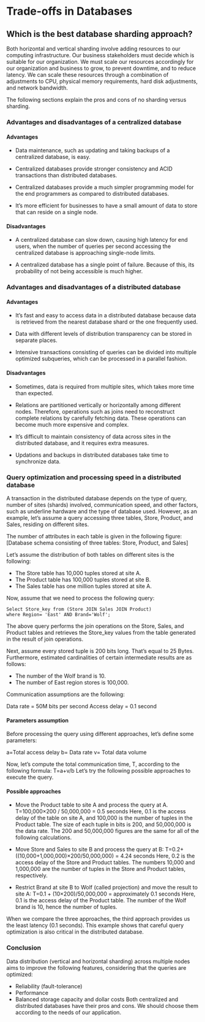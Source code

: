 # Trade-offs in Databases
## Which is the best database sharding approach?
Both horizontal and vertical sharding involve adding resources to our computing infrastructure. Our business stakeholders must decide which is suitable for our organization. We must scale our resources accordingly for our organization and business to grow, to prevent downtime, and to reduce latency. We can scale these resources through a combination of adjustments to CPU, physical memory requirements, hard disk adjustments, and network bandwidth.

The following sections explain the pros and cons of no sharding versus sharding.

### Advantages and disadvantages of a centralized database
#### Advantages
- Data maintenance, such as updating and taking backups of a centralized database, is easy.

- Centralized databases provide stronger consistency and ACID transactions than distributed databases.

- Centralized databases provide a much simpler programming model for the end programmers as compared to distributed databases.

- It’s more efficient for businesses to have a small amount of data to store that can reside on a single node.

#### Disadvantages
- A centralized database can slow down, causing high latency for end users, when the number of queries per second accessing the centralized database is approaching single-node limits.

- A centralized database has a single point of failure. Because of this, its probability of not being accessible is much higher.

### Advantages and disadvantages of a distributed database
#### Advantages
- It’s fast and easy to access data in a distributed database because data is retrieved from the nearest database shard or the one frequently used.

- Data with different levels of distribution transparency can be stored in separate places.

- Intensive transactions consisting of queries can be divided into multiple optimized subqueries, which can be processed in a parallel fashion.

#### Disadvantages
- Sometimes, data is required from multiple sites, which takes more time than expected.

- Relations are partitioned vertically or horizontally among different nodes. Therefore, operations such as joins need to reconstruct complete relations by carefully fetching data. These operations can become much more expensive and complex.

- It’s difficult to maintain consistency of data across sites in the distributed database, and it requires extra measures.

- Updations and backups in distributed databases take time to synchronize data.
### Query optimization and processing speed in a distributed database
A transaction in the distributed database depends on the type of query, number of sites (shards) involved, communication speed, and other factors, such as underline hardware and the type of database used. However, as an example, let’s assume a query accessing three tables, Store, Product, and Sales, residing on different sites.

The number of attributes in each table is given in the following figure:
[Database schema consisting of three tables: Store, Product, and Sales]

Let’s assume the distribution of both tables on different sites is the following:

- The Store table has 10,000 tuples stored at site A.
- The Product table has 100,000 tuples stored at site B.
- The Sales table has one million tuples stored at site A.

Now, assume that we need to process the following query:

```
Select Store_key from (Store JOIN Sales JOIN Product)
where Region= 'East' AND Brand='Wolf';
```
The above query performs the join operations on the Store, Sales, and Product tables and retrieves the Store_key values from the table generated in the result of join operations.

Next, assume every stored tuple is 200 bits long. That’s equal to 25 Bytes. Furthermore, estimated cardinalities of certain intermediate results are as follows:

- The number of the Wolf brand is 10.
- The number of East region stores is 100,000.

Communication assumptions are the following:

Data rate =  50M bits per second
Access delay = 0.1 second

#### Parameters assumption
Before processing the query using different approaches, let’s define some parameters:

a=Total access delay
b= Data rate
v= Total data volume

Now, let’s compute the total communication time, T, according to the following formula:
T=a+v/b
Let’s try the following possible approaches to execute the query.

#### Possible approaches

- Move the Product table to site A and process the query at A.
T=100,000×200 / 50,000,000 = 0.5 seconds
Here, 0.1 is the access delay of the table on site A, and 100,000 is the number of tuples in the Product table. The size of each tuple in bits is 200, and 50,000,000 is the data rate. The 200 and 50,000,000 figures are the same for all of the following calculations.

- Move Store and Sales to site B and process the query at B:
T=0.2+ ((10,000+1,000,000)×200/50,000,000) = 4.24 seconds
Here, 0.2 is the access delay of the Store and Product tables. The numbers 10,000 and 1,000,000 are the number of tuples in the Store and Product tables, respectively.

- Restrict Brand at site B to Wolf (called projection) and move the result to site A:
T=0.1 + (10×200)/50,000,000 = approximately 0.1 seconds
Here, 0.1 is the access delay of the Product table. The number of the Wolf brand is 10, hence the number of tuples.

When we compare the three approaches, the third approach provides us the least latency (0.1 seconds). This example shows that careful query optimization is also critical in the distributed database.


### Conclusion
Data distribution (vertical and horizontal sharding) across multiple nodes aims to improve the following features, considering that the queries are optimized:

- Reliability (fault-tolerance)
- Performance
- Balanced storage capacity and dollar costs
Both centralized and distributed databases have their pros and cons. We should choose them according to the needs of our application.
